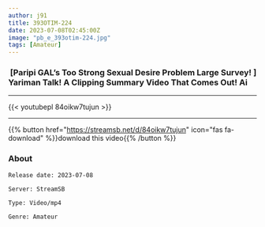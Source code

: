 ```yaml
---
author: j91
title: 393OTIM-224
date: 2023-07-08T02:45:00Z
image: "pb_e_393otim-224.jpg"
tags: [Amateur]
---
```


###  [Paripi GAL’s Too Strong Sexual Desire Problem Large Survey! ] Yariman Talk! A Clipping Summary Video That Comes Out! Ai
___

{{< youtubepl 84oikw7tujun >}}
___

{{% button href="https://streamsb.net/d/84oikw7tujun" icon="fas fa-download" %}}download this video{{% /button %}}
### About

`Release date: 2023-07-08`

`Server: StreamSB`

`Type: Video/mp4`

`Genre:	Amateur`